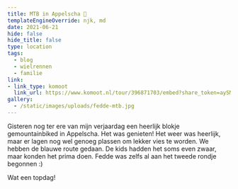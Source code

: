 ```yaml
---
title: MTB in Appelscha 🌳
templateEngineOverride: njk, md
date: 2021-06-21
hide: false
hide_title: false
type: location
tags:
  - blog
  - wielrennen
  - familie
link:
- link_type: komoot
  link_url: https://www.komoot.nl/tour/396871703/embed?share_token=aySMsOUfuYb0Quekk1VtniC71ApkOkYS6mbaNI9anFQ1a9OM2q&gallery=1
gallery:
  - /static/images/uploads/fedde-mtb.jpg
---
```


Gisteren nog ter ere van mijn verjaardag een heerlijk blokje gemountainbiked in Appelscha. Het was genieten! Het weer was heerlijk, maar er lagen nog wel genoeg plassen om lekker vies te worden. We hebben de blauwe route gedaan. De kids hadden het soms even zwaar, maar konden het prima doen. Fedde was zelfs al aan het tweede rondje begonnen :)

Wat een topdag!
